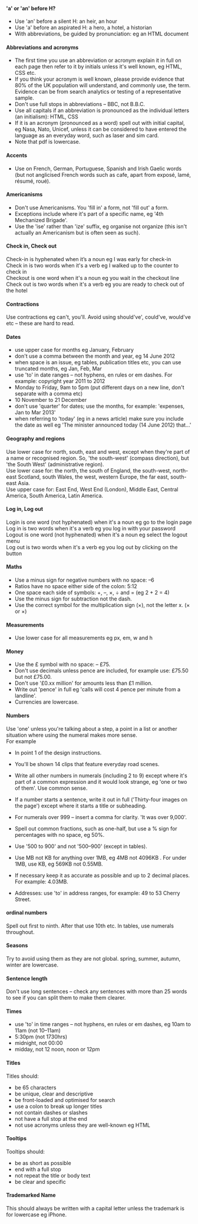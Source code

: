 
#### 'a' or 'an' before H?
* Use 'an' before a silent H: an heir, an hour
* Use 'a' before an aspirated H: a hero, a hotel, a historian
* With abbreviations, be guided by pronunciation: eg an HTML document

#### Abbreviations and acronyms
* The first time you use an abbreviation or acronym explain it in full on each page then refer to it by initials unless it's well known, eg HTML, CSS etc. 
* If you think your acronym is well known, please provide evidence that 80% of the UK population will understand, and commonly use, the term. Evidence can be from search analytics or testing of a representative sample.
* Don't use full stops in abbreviations – BBC, not B.B.C.
* Use all capitals if an abbreviation is pronounced as the individual letters (an initialism): HTML, CSS 
* If it is an acronym (pronounced as a word) spell out with initial capital, eg Nasa, Nato, Unicef, unless it can be considered to have entered the language as an everyday word, such as laser and sim card. 
* Note that pdf is lowercase.

#### Accents
* Use on French, German, Portuguese, Spanish and Irish Gaelic words (but not anglicised French words such as cafe, apart from exposé, lamé, résumé, roué).

#### Americanisms
* Don't use Americanisms. You 'fill in' a form, not 'fill out' a form.
* Exceptions include where it's part of a specific name, eg '4th Mechanized Brigade'.
* Use the 'ise' rather than 'ize' suffix, eg organise not organize (this isn't actually an Americanism but is often seen as such).

#### Check in, Check out
Check-in is hyphenated when it’s a noun eg  I was early for check-in  
Check in is two words when it's a verb eg I walked up to the counter to check in  
Checkout is one word when it's a noun eg you wait in the checkout line  
Check out is two words when it's a verb eg you are ready to check out of the hotel  

#### Contractions
Use contractions eg can't, you'll. Avoid using should've', could've, would've etc – these are hard to read.

#### Dates
* use upper case for months eg January, February
* don't use a comma between the month and year, eg 14 June 2012
* when space is an issue, eg tables, publication titles etc, you can use truncated months, eg Jan, Feb, Mar
* use 'to' in date ranges – not hyphens, en rules or em dashes. For example: copyright year 2011 to 2012
* Monday to Friday, 9am to 5pm (put different days on a new line, don't separate with a comma etc)
* 10 November to 21 December
* don't use 'quarter' for dates; use the months, for example: 'expenses, Jan to Mar 2013'
* when referring to 'today' (eg in a news article) make sure you include the date as well eg 'The minister announced today (14 June 2012) that…'


#### Geography and regions
Use lower case for north, south, east and west, except when they're part of a name or recognised region. So, 'the south-west' (compass direction), but 'the South West' (administrative region).  
Use lower case for: the north, the south of England, the south-west, north-east Scotland, south Wales, the west, western Europe, the far east, south-east Asia.  
Use upper case for: East End, West End (London), Middle East, Central America, South America, Latin America.



#### Log in, Log out
Login is one word (not hyphenated) when it's a noun eg go to the login page  
Log in is two words when it's a verb eg you log in with your password  
Logout is one word (not hyphenated) when it's a noun eg select the logout menu  
Log out is two words when it's a verb eg you log out by clicking on the button  

#### Maths 
* Use a minus sign for negative numbers with no space: –6
* Ratios have no space either side of the colon: 5:12
* One space each side of symbols: +, –, ×, ÷ and = (eg 2 + 2 = 4)
* Use the minus sign for subtraction not the dash. 
* Use the correct symbol for the multiplication sign (×), not the letter x. (&times; or &#215;) 

#### Measurements 
* Use lower case for all measurements eg px, em, w and h

#### Money
* Use the £ symbol with no space: – £75.
* Don't use decimals unless pence are included, for example use: £75.50 but not £75.00.
* Don't use '£0.xx million' for amounts less than £1 million.
* Write out 'pence' in full eg 'calls will cost 4 pence per minute from a landline'.
* Currencies are lowercase.

#### Numbers
Use 'one' unless you're talking about a step, a point in a list or another situation where using the numeral makes more sense.   
For example 
* In point 1 of the design instructions.
* You'll be shown 14 clips that feature everyday road scenes.  

* Write all other numbers in numerals (including 2 to 9) except where it's part of a common expression and it would look strange, eg 'one or two of them'. Use common sense.  
* If a number starts a sentence, write it out in full ('Thirty-four images on the page') except where it starts a title or subheading.  
* For numerals over 999 – insert a comma for clarity. 'It was over 9,000'.  
* Spell out common fractions, such as one-half, but use a % sign for percentages with no space, eg 50%.  
* Use '500 to 900' and not '500–900' (except in tables).  
* Use MB not KB for anything over 1MB, eg 4MB not 4096KB . For under 1MB, use KB, eg 569KB not 0.55MB.  
* If necessary keep it as accurate as possible and up to 2 decimal places. For example: 4.03MB.  
* Addresses: use 'to' in address ranges, for example: 49 to 53 Cherry Street.

#### ordinal numbers
Spell out first to ninth. After that use 10th etc. 
In tables, use numerals throughout.

#### Seasons
Try to avoid using them as they are not global. spring, summer, autumn, winter are lowercase. 

#### Sentence length
Don't use long sentences – check any sentences with more than 25 words to see if you can split them to make them clearer.

#### Times
* use 'to' in time ranges – not hyphens, en rules or em dashes, eg 10am to 11am (not 10–11am)
* 5:30pm (not 1730hrs)
* midnight, not 00:00
* midday, not 12 noon, noon or 12pm

#### Titles
Titles should:
* be 65 characters
* be unique, clear and descriptive
* be front-loaded and optimised for search
* use a colon to break up longer titles
* not contain dashes or slashes
* not have a full stop at the end
* not use acronyms unless they are well-known eg HTML

#### Tooltips
Tooltips should:
* be as short as possible
* end with a full stop
* not repeat the title or body text
* be clear and specific

#### Trademarked Name
This should always be written with a capital letter unless the trademark is for lowercase eg iPhone.

